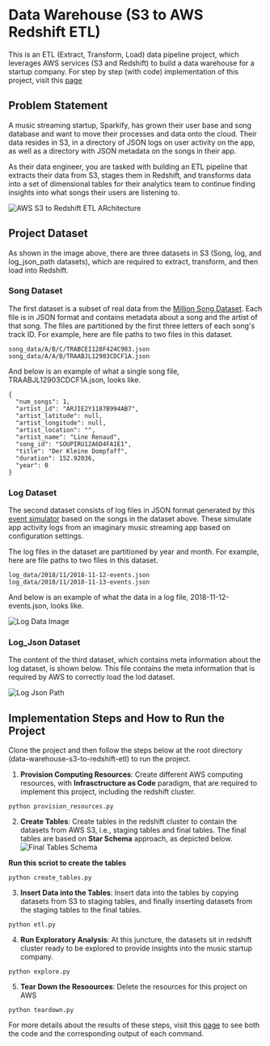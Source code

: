 # Data Warehouse (S3 to AWS Redshift ETL)
This is an ETL (Extract, Transform, Load) data pipeline project, which leverages AWS services (S3 and Redshift) to build a data warehouse for a startup company.  For step by step (with code) implementation of this project, visit this [page](https://github.com/Hyacinth-Ali/data-warehouse-S3-to-Redshift-ETL/blob/master/redshift_cluster.ipynb)

## Problem Statement
A music streaming startup, Sparkify, has grown their user base and song database and want to move their processes and data onto the cloud. Their data resides in S3, in a directory of JSON logs on user activity on the app, as well as a directory with JSON metadata on the songs in their app.

As their data engineer, you are tasked with building an ETL pipeline that extracts their data from S3, stages them in Redshift, and transforms data into a set of dimensional tables for their analytics team to continue finding insights into what songs their users are listening to.

![AWS S3 to Redshift ETL ARchitecture](https://user-images.githubusercontent.com/24963911/217428418-7a836be4-809f-46db-8f51-6c33b92f37a0.png)

## Project Dataset
As shown in the image above, there are three datasets in S3 (Song, log, and log_json_path datasets), which are required to extract, transform, and then load into Redshift. 

### Song Dataset
The first dataset is a subset of real data from the [Million Song Dataset](http://millionsongdataset.com/). Each file is in JSON format and contains metadata about a song and the artist of that song. The files are partitioned by the first three letters of each song's track ID. For example, here are file paths to two files in this dataset.
```
song_data/A/B/C/TRABCEI128F424C983.json
song_data/A/A/B/TRAABJL12903CDCF1A.json
```
And below is an example of what a single song file, TRAABJL12903CDCF1A.json, looks like.
```
{
  "num_songs": 1, 
  "artist_id": "ARJIE2Y1187B994AB7", 
  "artist_latitude": null, 
  "artist_longitude": null, 
  "artist_location": "", 
  "artist_name": "Line Renaud", 
  "song_id": "SOUPIRU12A6D4FA1E1", 
  "title": "Der Kleine Dompfaff", 
  "duration": 152.92036, 
  "year": 0
}
```
### Log Dataset
The second dataset consists of log files in JSON format generated by this [event simulator](https://github.com/Interana/eventsim) based on the songs in the dataset above. These simulate app activity logs from an imaginary music streaming app based on configuration settings.

The log files in the dataset are partitioned by year and month. For example, here are file paths to two files in this dataset.
```
log_data/2018/11/2018-11-12-events.json
log_data/2018/11/2018-11-13-events.json
```

And below is an example of what the data in a log file, 2018-11-12-events.json, looks like.

![Log Data Image](https://user-images.githubusercontent.com/24963911/217435030-6e93f449-4689-466a-8f9b-4478cf604292.png)

### Log_Json Dataset
The content of the third dataset, which contains meta information about the log dataset, is shown below. This file contains the meta information that is required by AWS to correctly load the lod dataset.

![Log Json Path](https://user-images.githubusercontent.com/24963911/217435680-a5f90d3c-b6ee-4ad2-82a2-c684572c7173.png)


## Implementation Steps and How to Run the Project
Clone the project and then follow the steps below at the root directory (data-warehouse-s3-to-redshift-etl) to run the project.
1. **Provision Computing Resources**: Create different AWS computing resources, with **Infrasctructure as Code** paradigm, that are required to implement this project, including the redshift cluster.
```
python provision_resources.py 
```
2. **Create Tables**: Create tables in the redshift cluster to contain the datasets from AWS S3, i.e., staging tables and final tables. The final tables are based on **Star Schema** approach, as depicted below.
![Final Tables Schema](https://user-images.githubusercontent.com/24963911/218272966-10eb8712-f653-4dd2-bfc8-6a1e214737e9.png)


**Run this scriot to create the tables**
```
python create_tables.py 
```
3. **Insert Data into the Tables**: Insert data into the tables by copying datasets from S3 to staging tables, and finally inserting datasets from the staging tables to the final tables.
```
python etl.py 
```
4. **Run Exploratory Analysis**: At this juncture, the datasets sit in redshift cluster ready to be explored to provide insights into the music startup company.
```
python explore.py 
```
5. **Tear Down the Resoources**: Delete the resources for this project on AWS
```
python teardown.py
```
For more details about the results of these steps, visit this [page](https://github.com/Hyacinth-Ali/data-warehouse-S3-to-Redshift-ETL/blob/master/redshift_cluster.ipynb) to see both the code and the corresponding output of each command.
